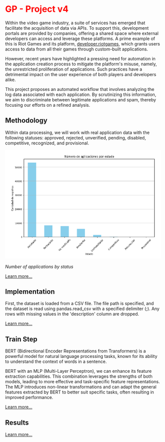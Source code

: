 
<h1 style="color: red;text-decoration: none;">GP - Project v4</h1>

Within the video game industry, a suite of services has emerged that facilitate the acquisition of data via APIs. To support this, development portals are provided by companies, offering a shared space where external developers can access and leverage these platforms. A prime example of this is Riot Games and its platform, [developer.riotgames](https://developer.riotgames.com/), which grants users access to data from all their games through custom-built applications.

However, recent years have highlighted a pressing need for automation in the application creation process to mitigate the platform's misuse, namely, the unrestricted proliferation of applications. Such practices have a detrimental impact on the user experience of both players and developers alike.

This project proposes an automated workflow that involves analyzing the log data associated with each application. By scrutinizing this information, we aim to discriminate between legitimate applications and spam, thereby focusing our efforts on a refined analysis.

## Methodology

Within data processing, we will work with real application data with the following statuses: approved, rejected, unverified, pending, disabled, competitive, recognized, and provisional.

![apps_amount](./images/apps_amount.png)

*Number of applications by status*

[Learn more...](./methodology.md)

<link rel="stylesheet" type="text/css" href="./styles.css">

## Implementation


First, the dataset is loaded from a CSV file. The file path is specified, and the dataset is read using pandas.read_csv with a specified delimiter (;). Any rows with missing values in the 'description' column are dropped.

[Learn more...](./train.md)

## Train Step

BERT (Bidirectional Encoder Representations from Transformers) is a powerful model for natural language processing tasks, known for its ability to understand the context of words in a sentence. 

BERT with an MLP (Multi-Layer Perceptron), we can enhance its feature extraction capabilities. This combination leverages the strengths of both models, leading to more effective and task-specific feature representations. The MLP introduces non-linear transformations and can adapt the general features extracted by BERT to better suit specific tasks, often resulting in improved performance.

[Learn more...](./train_step2.md)


## Results

[Learn more...](./results.md)
